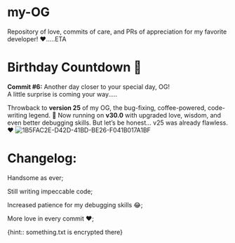 # my-OG
Repository of love, commits of care, and PRs of appreciation for my favorite developer! ❤️.....ETA

# Birthday Countdown 🎉
**Commit #6:** Another day closer to your special day, OG!  
A little surprise is coming your way.....  

Throwback to **version 25** of my OG, the bug-fixing, coffee-powered, code-writing legend. 🚀 Now running on **v30.0** with upgraded love, wisdom, and even better debugging skills. But let’s be honest… v25 was already flawless. ❤️
![1B5FAC2E-D42D-41BD-BE26-F041B017A1BF](https://github.com/user-attachments/assets/aa495846-73f0-48ee-b52a-01a8c07548ff)

# Changelog:
Handsome as ever;

Still writing impeccable code;

Increased patience for my debugging skills 😂;

More love in every commit ❤️;


{hint:: something.txt is encrypted there}
